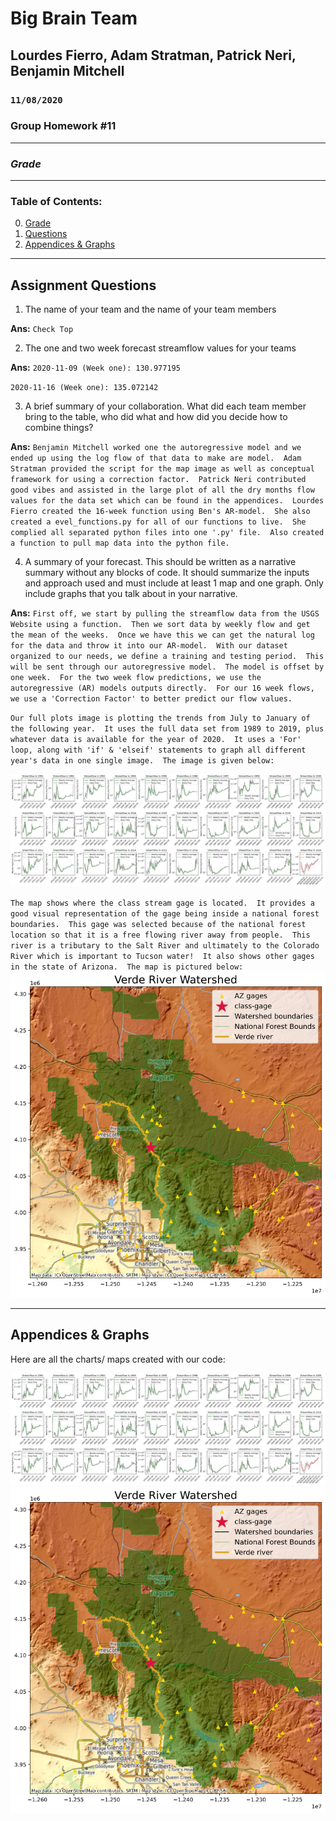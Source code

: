 # Big Brain Team
## Lourdes Fierro, Adam Stratman, Patrick Neri, Benjamin Mitchell
### `11/08/2020`
### Group Homework #11

___
<a name="grd"></a>
### ***Grade***



___
### Table of Contents:
0. [ Grade](#grd)
1. [ Questions](#qns)
2. [ Appendices & Graphs](#apd)

___
<a name="qns"></a>
## Assignment Questions

1. The name of your team and the name of your team members

  **Ans:**
  `Check Top
  `

2. The one and two week forecast streamflow values for your teams

  **Ans:**
  `2020-11-09 (Week one): 130.977195
  `

  `2020-11-16 (Week one): 135.072142
  `

3. A brief summary of your collaboration. What did each team member bring to the table, who did what and how did you decide how to combine things?

  **Ans:**
  `Benjamin Mitchell worked one the autoregressive model and we   ended up using the log flow of that data to make are model.  Adam Stratman provided the script for the map image as well as conceptual framework for using a correction factor.  Patrick Neri contributed good vibes and assisted in the large plot of all the dry months flow values for the data set which can be found in the appendices.  Lourdes Fierro created the 16-week function using Ben's AR-model.  She also created a evel_functions.py for all of our functions to live.  She complied all separated python files into one '.py' file.  Also created a function to pull map data into the python file.
  `

4. A summary of your forecast. This should be written as a narrative summary without any blocks of code. It should summarize the inputs and approach used and must include at least 1 map and one graph. Only include graphs that you talk about in your narrative.

  **Ans:**
  `First off, we start by pulling the streamflow data from the USGS Website using a function.  Then we sort data by weekly flow and get the mean of the weeks.  Once we have this we can get the natural log for the data and throw it into our AR-model.  With our dataset organized to our needs, we define a training and testing period.  This will be sent through our autoregressive model.  The model is offset by one week.  For the two week flow predictions, we use the autoregressive (AR) models outputs directly.  For our 16 week flows, we use a 'Correction Factor' to better predict our flow values.
  `

  `Our full plots image is plotting the trends from July to January of the following year.  It uses the full data set from 1989 to 2019, plus whatever data is available for the year of 2020.  It uses a 'For' loop, along with 'if' & 'elseif' statements to graph all different year's data in one single image.  The image is given below:
  `

![plot_image1](graphs/strm_plot.png "plot_image1")

  `The map shows where the class stream gage is located.  It provides a good visual representation of the gage being inside a national forest boundaries.  This gage was selected because of the national forest location so that it is a free flowing river away from people.  This river is a tributary to the Salt River and ultimately to the Colorado River which is important to Tucson water!  It also shows other gages in the state of Arizona.  The map is pictured below:
  `
![Our_Maps1](graphs/map.png "Our_Maps1")
___
<a name="apd"></a>
## Appendices & Graphs
Here are all the charts/ maps created with our code:

![plot_image1](graphs/strm_plot.png "plot_image1")
![Our_Maps1](graphs/map.png "Our_Maps1")
